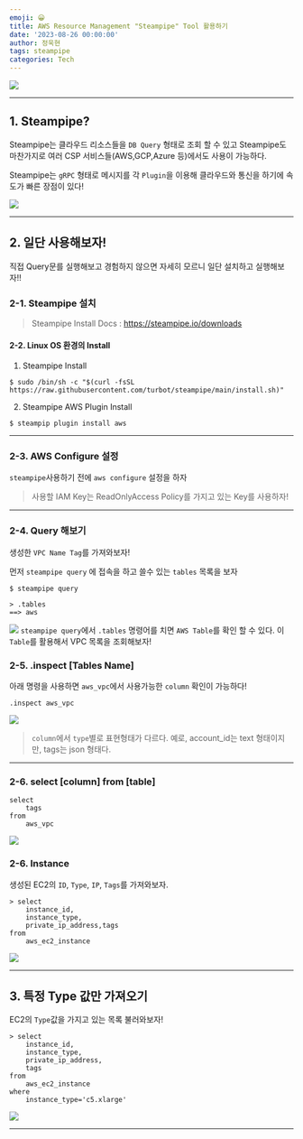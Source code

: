 ```yaml
---
emoji: 😀
title: AWS Resource Management "Steampipe" Tool 활용하기
date: '2023-08-26 00:00:00'
author: 정욱현
tags: steampipe
categories: Tech
---
```

![](https://velog.velcdn.com/images/jtret2424/post/99667634-0642-4cd2-9f44-9019bb0b7a3e/image.png)

---
## 1. Steampipe?

Steampipe는 클라우드 리소스들을 ``DB Query`` 형태로 조회 할 수 있고 Steampipe도 마찬가지로 여러 CSP 서비스들(AWS,GCP,Azure 등)에서도 사용이 가능하다. 

Steampipe는 ```gRPC``` 형태로 메시지를 각 ```Plugin```을 이용해 클라우드와 통신을 하기에 속도가 빠른 장점이 있다!

![](https://velog.velcdn.com/images/jtret2424/post/6ec34275-f57a-4276-b73b-0f8a356a43a0/image.png)

---
## 2. 일단 사용해보자!

직접 Query문를 실행해보고 경험하지 않으면 자세히 모르니 일단 설치하고 실행해보자!!

### 2-1. Steampipe 설치
> Steampipe Install Docs : https://steampipe.io/downloads

#### 2-2. Linux OS 환경의 Install 

1. Steampipe Install
```
$ sudo /bin/sh -c "$(curl -fsSL https://raw.githubusercontent.com/turbot/steampipe/main/install.sh)"

```

2. Steampipe AWS Plugin Install 
```
$ steampip plugin install aws
```  

---
### 2-3. AWS Configure 설정
```steampipe```사용하기 전에 ```aws configure``` 설정을 하자
> 사용할 IAM Key는 ReadOnlyAccess Policy를 가지고 있는 Key를 사용하자!

---
### 2-4. Query 해보기

생성한 ```VPC Name Tag```를 가져와보자!

먼저 ```steampipe query``` 에 접속을 하고 쓸수 있는 ```tables``` 목록을 보자
```
$ steampipe query

> .tables
==> aws
```
![](https://velog.velcdn.com/images/jtret2424/post/fa103279-a925-40c5-81f5-9cd6a052502f/image.png)
```steampipe query```에서 ```.tables``` 명령어를 치면 ```AWS Table```를 확인 할 수 있다.
이 ```Table```를 활용해서 VPC 목록을 조회해보자!

### 2-5. .inspect [Tables Name]

아래 명령을 사용하면 ```aws_vpc```에서 사용가능한 ```column``` 확인이 가능하다!

```
.inspect aws_vpc				
```
![](https://velog.velcdn.com/images/jtret2424/post/a653822d-cb7a-4aec-aba6-1c3f54f43f8f/image.png)

> ```column```에서 ```type```별로 표현형태가 다르다.
예로, account_id는 text 형태이지만, tags는 json 형태다.



---
### 2-6. select [column] from [table]

```
select
	tags
from
	aws_vpc
```

![](https://velog.velcdn.com/images/jtret2424/post/7e66961f-ce59-4125-8417-45827b85c972/image.png)



### 2-6. Instance 

생성된 EC2의 ```ID```, ```Type```, ```IP```, ```Tags```를 가져와보자.

```
> select 
	instance_id,
	instance_type,
	private_ip_address,tags 
from 
	aws_ec2_instance
```
![](https://velog.velcdn.com/images/jtret2424/post/e542d3c4-47f5-4b63-b82d-cbc15c0aa886/image.png)

---


## 3. 특정 Type 값만 가져오기

EC2의 ```Type```값을 가지고 있는 목록 불러와보자!
```
> select 
	instance_id,
	instance_type,
	private_ip_address,
	tags 
from 
	aws_ec2_instance 
where 
	instance_type='c5.xlarge'
```

![](https://velog.velcdn.com/images/jtret2424/post/fbfa2487-1181-4864-9dee-7c60c41c2bc3/image.png)

---

```toc
```